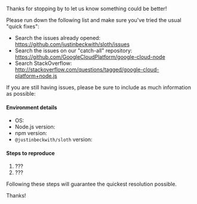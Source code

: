 Thanks for stopping by to let us know something could be better!

Please run down the following list and make sure you've tried the usual "quick
fixes":

  - Search the issues already opened: https://github.com/justinbeckwith/sloth/issues
  - Search the issues on our "catch-all" repository: https://github.com/GoogleCloudPlatform/google-cloud-node
  - Search StackOverflow: http://stackoverflow.com/questions/tagged/google-cloud-platform+node.js

If you are still having issues, please be sure to include as much information as
possible:

#### Environment details

  - OS:
  - Node.js version:
  - npm version:
  - `@justinbeckwith/sloth` version:

#### Steps to reproduce

  1. ???
  2. ???

Following these steps will guarantee the quickest resolution possible.

Thanks!
